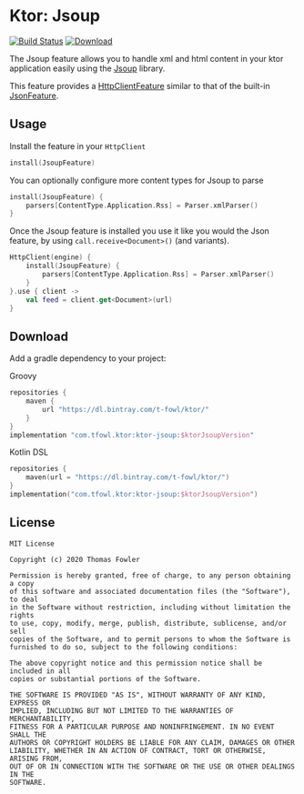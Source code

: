 # Ktor: Jsoup

[![Build Status](https://travis-ci.com/T-Fowl/ktor-jsoup.svg?token=XRxnkxchYhqjAF1pWTMx&branch=master)](https://travis-ci.com/T-Fowl/ktor-jsoup)
[![Download](https://api.bintray.com/packages/t-fowl/ktor/ktor-jsoup/images/download.svg)](https://bintray.com/t-fowl/ktor/ktor-jsoup/_latestVersion)

The Jsoup feature allows you to handle xml and html content in your ktor application easily using the [Jsoup](https://jsoup.org/) library.

This feature provides a [HttpClientFeature](https://ktor.io/clients/http-client/features.html) similar to that of the built-in [JsonFeature](https://ktor.io/clients/http-client/features/json-feature.html).

## Usage

Install the feature in your `HttpClient`

```kotlin
install(JsoupFeature)
```

You can optionally configure more content types for Jsoup to parse

```kotlin
install(JsoupFeature) {
    parsers[ContentType.Application.Rss] = Parser.xmlParser()
}
``` 

Once the Jsoup feature is installed you use it like you would the Json feature, by using `call.receive<Document>()` (and variants). 

```kotlin
HttpClient(engine) {
    install(JsoupFeature) {
        parsers[ContentType.Application.Rss] = Parser.xmlParser()
    }
}.use { client ->
    val feed = client.get<Document>(url)
}
```

## Download

Add a gradle dependency to your project:

Groovy
```groovy
repositories {
    maven {
        url "https://dl.bintray.com/t-fowl/ktor/"
    }
}
implementation "com.tfowl.ktor:ktor-jsoup:$ktorJsoupVersion"
```

Kotlin DSL
```kotlin
repositories {
    maven(url = "https://dl.bintray.com/t-fowl/ktor/")
}
implementation("com.tfowl.ktor:ktor-jsoup:$ktorJsoupVersion")
```

## License

```
MIT License

Copyright (c) 2020 Thomas Fowler

Permission is hereby granted, free of charge, to any person obtaining a copy
of this software and associated documentation files (the "Software"), to deal
in the Software without restriction, including without limitation the rights
to use, copy, modify, merge, publish, distribute, sublicense, and/or sell
copies of the Software, and to permit persons to whom the Software is
furnished to do so, subject to the following conditions:

The above copyright notice and this permission notice shall be included in all
copies or substantial portions of the Software.

THE SOFTWARE IS PROVIDED "AS IS", WITHOUT WARRANTY OF ANY KIND, EXPRESS OR
IMPLIED, INCLUDING BUT NOT LIMITED TO THE WARRANTIES OF MERCHANTABILITY,
FITNESS FOR A PARTICULAR PURPOSE AND NONINFRINGEMENT. IN NO EVENT SHALL THE
AUTHORS OR COPYRIGHT HOLDERS BE LIABLE FOR ANY CLAIM, DAMAGES OR OTHER
LIABILITY, WHETHER IN AN ACTION OF CONTRACT, TORT OR OTHERWISE, ARISING FROM,
OUT OF OR IN CONNECTION WITH THE SOFTWARE OR THE USE OR OTHER DEALINGS IN THE
SOFTWARE.
```
